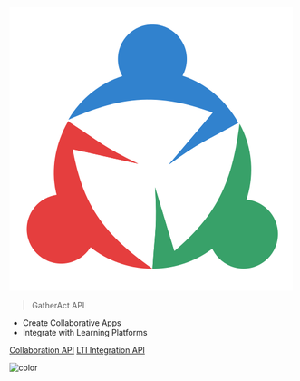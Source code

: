 <!-- _coverpage.md -->

[![logo](./docs/assets/logo.svg)](https://gatheract.com)

> GatherAct API

- Create Collaborative Apps
- Integrate with Learning Platforms

[Collaboration API](/collaboration)
[LTI Integration API](/lti)

<!-- background color -->

![color](#ffffff)
